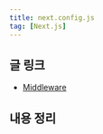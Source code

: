 ```yaml
---
title: next.config.js
tag: [Next.js]
---
```

## 글 링크
- [Middleware](https://han-py.tistory.com/503)

## 내용 정리